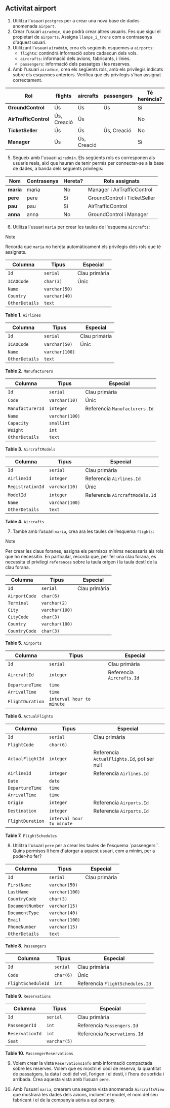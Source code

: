 ## Activitat airport

1. Utilitza l'usuari `postgres` per a crear una nova base de dades anomenada `airport`.
2. Crear l'usuari `airadmin`, que podrà crear altres usuaris. Fes que sigui el propietari de `airports`. Assigna `llamps_i_trons` com a contrasenya d'aquest usuari.
3. Utilitzant l'usuari `airadmin`, crea els següents esquemes a `airports`:
   - `flights`: contindrà informació sobre cadascun dels vols.
   - `aircrafts`: informació dels avions, fabricants, i línies.
   - `passengers`: informació dels passatges i les reserves.
4. Amb l'usuari `airadmin`, crea els següents rols, amb els privilegis indicats sobre els esquemes anteriors. Verifica que els privilegis s'han assignat correctament.

| Rol               | flights        | aircrafts      | passengers      | Té herència? |
|------------------|--------------|--------------|--------------|--------------|
| **GroundControl**    | Ús           | Ús           | Ús           | Sí           |
| **AirTrafficControl** | Ús, Creació  | Ús           |              | No           |
| **TicketSeller**     | Ús           | Ús           | Ús, Creació  | No           |
| **Manager**         | Ús           | Ús, Creació  |              | Sí           |

5. Segueix amb l'usuari `airadmin`. Els següents rols es corresponen als usuaris reals, així que hauran de tenir permís per connectar-se a la base de dades, a banda dels següents privilegis:

| Nom   | Contrasenya | Hereta? | Rols assignats                  |
|--------|-------------|---------|---------------------------------|
| **maria** | maria       | No      | Manager i AirTrafficControl    |
| **pere**  | pere        | Sí      | GroundControl i TicketSeller   |
| **pau**   | pau         | Sí      | AirTrafficControl              |
| **anna**  | anna        | No      | GroundControl i Manager        |

6. Utilitza l'usuari `maria` per crear les taules de l'esquema `aircrafts`:

> [!NOTE]  
> Recorda que `maria` no hereta automàticament els privilegis dels rols que té assignats.

| Columna       | Tipus         | Especial       |
|--------------|--------------|---------------|
| `Id`         | `serial`      | Clau primària |
| `ICAOCode`   | `char(3)`     | Únic          |
| `Name`       | `varchar(50)` |               |
| `Country`    | `varchar(40)` |               |
| `OtherDetails` | `text`      |               |

**Table 1.** `Airlines`

| Columna       | Tipus         | Especial       |
|--------------|--------------|---------------|
| `Id`         | `serial`      | Clau primària |
| `ICAOCode`   | `varchar(50)` | Únic          |
| `Name`       | `varchar(100)`|               |
| `OtherDetails` | `text`      |               |

**Table 2.** `Manufacturers`

| Columna          | Tipus         | Especial                           |
|-----------------|--------------|-----------------------------------|
| `Id`            | `serial`      | Clau primària                    |
| `Code`          | `varchar(10)` | Únic                              |
| `ManufacturerId`| `integer`     | Referencia `Manufacturers.Id`    |
| `Name`          | `varchar(100)`|                                   |
| `Capacity`      | `smallint`    |                                   |
| `Weight`        | `int`         |                                   |
| `OtherDetails`  | `text`        |                                   |

**Table 3.** `AircraftModels`

| Columna          | Tipus         | Especial                           |
|-----------------|--------------|-----------------------------------|
| `Id`            | `serial`      | Clau primària                    |
| `AirlineId`     | `integer`     | Referencia `Airlines.Id`         |
| `RegistrationId`| `varchar(10)` | Únic                              |
| `ModelId`       | `integer`     | Referencia `AircraftModels.Id`   |
| `Name`          | `varchar(100)`|                                   |
| `OtherDetails`  | `text`        |                                   |

**Table 4.** `Aircrafts`

7. També amb l’usuari `maria`, crea ara les taules de l’esquema `flights`:

> [!NOTE]  
> Per crear les claus foranes, assigna els permisos mínims necessaris als rols que ho necessitin. En particular, recorda que, per fer una clau forana, es necessita el privilegi `references` sobre la taula origen i la taula destí de la clau forana.

| Columna       | Tipus         | Especial       |
|--------------|--------------|---------------|
| `Id`         | `serial`      | Clau primària |
| `AirportCode`| `char(6)`     |               |
| `Terminal`   | `varchar(2)`  |               |
| `City`       | `varchar(100)`|               |
| `CityCode`   | `char(3)`     |               |
| `Country`    | `varchar(100)`|               |
| `CountryCode`| `char(3)`     |               |

**Table 5.** `Airports`

| Columna         | Tipus                   | Especial                     |
|---------------|------------------------|-----------------------------|
| `Id`         | `serial`                | Clau primària               |
| `AircraftId` | `integer`               | Referencia `Aircrafts.Id`   |
| `DepartureTime` | `time`                 |                             |
| `ArrivalTime`   | `time`                 |                             |
| `FlightDuration` | `interval hour to minute` |                             |

**Table 6.** `ActualFlights`

| Columna         | Tipus                   | Especial                                  |
|---------------|------------------------|------------------------------------------|
| `Id`         | `serial`                | Clau primària                            |
| `FlightCode` | `char(6)`               |                                          |
| `ActualFlightId` | `integer`            | Referencia `ActualFlights.Id`, pot ser null |
| `AirlineId`  | `integer`               | Referencia `Airlines.Id`                 |
| `Date`       | `date`                   |                                          |
| `DepartureTime` | `time`                |                                          |
| `ArrivalTime`   | `time`                |                                          |
| `Origin`    | `integer`                | Referencia `Airports.Id`                 |
| `Destination` | `integer`               | Referencia `Airports.Id`                 |
| `FlightDuration` | `interval hour to minute` |                                          |

**Table 7.** `FlightSchedules`

8. Utilitza l'usuari `pere` per a crear les taules de l'esquema `passengers``. Quins permisos li hem d'atorgar a aquest usuari, com a mínim, per a poder-ho fer?

| Columna         | Tipus          | Especial       |
|---------------|--------------|---------------|
| `Id`         | `serial`      | Clau primària |
| `FirstName`  | `varchar(50)` |               |
| `LastName`   | `varchar(100)`|               |
| `CountryCode` | `char(3)`     |               |
| `DocumentNumber` | `varchar(15)` |            |
| `DocumentType` | `varchar(40)` |               |
| `Email`      | `varchar(100)`|               |
| `PhoneNumber` | `varchar(15)` |               |
| `OtherDetails` | `text`       |               |

**Table 8.** `Passengers`

| Columna            | Tipus         | Especial                              |
|------------------|--------------|--------------------------------------|
| `Id`            | `serial`      | Clau primària                        |
| `Code`          | `char(6)`     | Únic                                 |
| `FlightScheduleId` | `int`       | Referencia `FlightSchedules.Id`      |

**Table 9.** `Reservations`

| Columna            | Tipus         | Especial                              |
|------------------|--------------|--------------------------------------|
| `Id`            | `serial`      | Clau primària                        |
| `PassengerId`   | `int`         | Referencia `Passengers.Id`           |
| `ReservationId` | `int`         | Referencia `Reservations.Id`         |
| `Seat`         | `varchar(5)`  |                                      |

**Table 10.** `PassengerReservations`

9. Volem crear la vista `ReservationsInfo` amb informació compactada sobre les reserves. Volem que es mostri el codi de reserva, la quantitat de passatgers, la data i codi del vol, l’origen i el destí, i l’hora de sortida i arribada. Crea aquesta vista amb l’usuari `pere`.

10. Amb l’usuari `maria`, crearem una segona vista anomenada `AircraftsView` que mostrarà les dades dels avions, incloent el model, el nom del seu fabricant i el de la companyia aèria a qui pertany.
